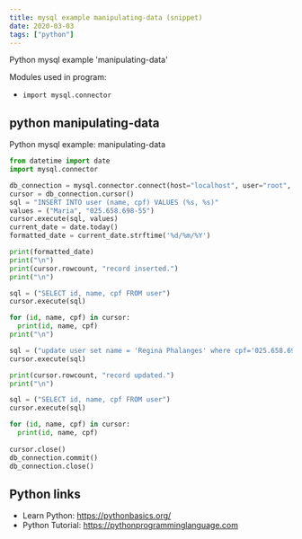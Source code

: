 ```yaml
---
title: mysql example manipulating-data (snippet)
date: 2020-03-03
tags: ["python"]
---
```

Python mysql example 'manipulating-data'


Modules used in program: 
* `import mysql.connector`

## python manipulating-data

Python mysql example: manipulating-data

```python
from datetime import date
import mysql.connector

db_connection = mysql.connector.connect(host="localhost", user="root", passwd="", database="bd")
cursor = db_connection.cursor()
sql = "INSERT INTO user (name, cpf) VALUES (%s, %s)"
values = ("Maria", "025.658.698-55")
cursor.execute(sql, values)
current_date = date.today()
formatted_date = current_date.strftime('%d/%m/%Y')

print(formatted_date)
print("\n")
print(cursor.rowcount, "record inserted.")
print("\n")

sql = ("SELECT id, name, cpf FROM user")
cursor.execute(sql)

for (id, name, cpf) in cursor:
  print(id, name, cpf)
print("\n")

sql = ("update user set name = 'Regina Phalanges' where cpf='025.658.698-55'")
cursor.execute(sql)

print(cursor.rowcount, "record updated.")
print("\n")

sql = ("SELECT id, name, cpf FROM user")
cursor.execute(sql)

for (id, name, cpf) in cursor:
  print(id, name, cpf)
  
cursor.close()
db_connection.commit()
db_connection.close()

```

## Python links

- Learn Python: https://pythonbasics.org/
- Python Tutorial: https://pythonprogramminglanguage.com
